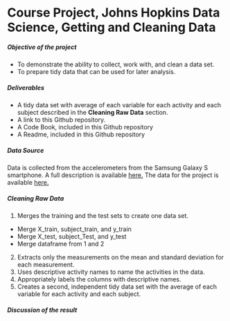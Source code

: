 Course Project, Johns Hopkins Data Science, Getting and Cleaning Data
=====================================================================
##### Objective of the project
* To demonstrate the ability to collect, work with, and clean a data set.
* To prepare tidy data that can be used for later analysis.

##### Deliverables
* A tidy data set with average of each variable for each activity and each subject described in the **Cleaning Raw Data** section.
* A link to this Github repository.
* A Code Book, included in this Github repository
* A Readme, included in this Github repository

##### Data Source
Data is collected from the accelerometers from the Samsung Galaxy S smartphone.  A full description is available [here.](http://archive.ics.uci.edu/ml/datasets/Human+Activity+Recognition+Using+Smartphones)
The data for the project is available [here.](https://d396qusza40orc.cloudfront.net/getdata%2Fprojectfiles%2FUCI%20HAR%20Dataset.zip)



##### Cleaning Raw Data

1. Merges the training and the test sets to create one data set.
* Merge X_train, subject_train, and y_train
* Merge X_test, subject_Test, and y_test
* Merge dataframe from 1 and 2


2. Extracts only the measurements on the mean and standard deviation for each measurement.
3. Uses descriptive activity names to name the activities in the data.
4. Appropriately labels the columns with descriptive names.
5. Creates a second, independent tidy data set with the average of each variable for each activity and each subject.

##### Discussion of the result




